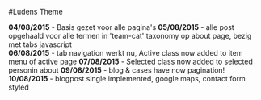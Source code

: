 #Ludens Theme

**04/08/2015** - Basis gezet voor alle pagina's
**05/08/2015** - alle post opgehaald voor alle termen in 'team-cat' taxonomy op about page, bezig met tabs javascript  
**06/08/2015** - tab navigation werkt nu, Active class now added to item menu of active page
**07/08/2015** - Selected class now added to selected personin about
**09/08/2015** - blog & cases have now pagination!
**10/08/2015** - blogpost single implemented, google maps, contact form styled
